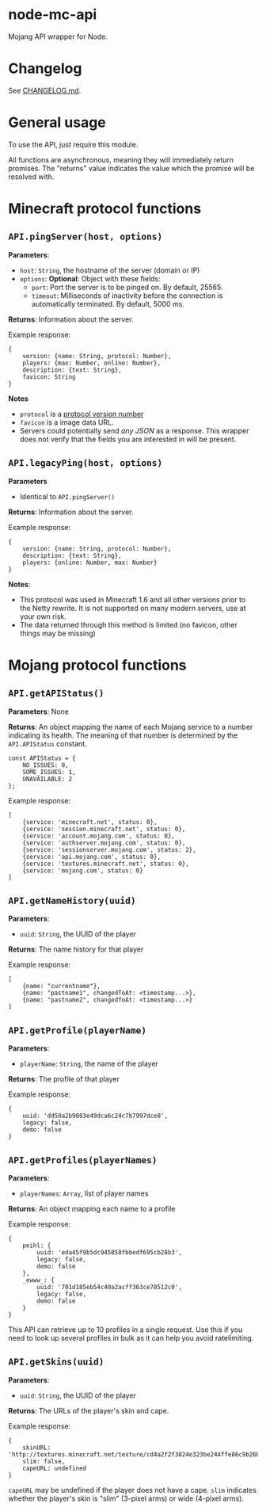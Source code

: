 # node-mc-api

Mojang API wrapper for Node.

# Changelog

See [CHANGELOG.md](https://github.com/adrian154/minecraft-api/blob/master/CHANGELOG.md).

# General usage

To use the API, just require this module. 

All functions are asynchronous, meaning they will immediately return promises. The "returns" value indicates the value which the promise will be resolved with.

# Minecraft protocol functions

## `API.pingServer(host, options)`

**Parameters**:
* `host`: `String`, the hostname of the server (domain or IP)
* `options`: **Optional**: Object with these fields:
    * `port`: Port the server is to be pinged on. By default, 25565.
    * `timeout`: Milliseconds of inactivity before the connection is automatically terminated. By default, 5000 ms.

**Returns**: Information about the server.

Example response:

```
{
    version: {name: String, protocol: Number},
    players: {max: Number, online: Number},
    description: {text: String},
    favicon: String
}
```

**Notes**
* `protocol` is a [protocol version number](https://wiki.vg/Protocol_version_numbers)
* `favicon` is a image data URL.
* Servers could potentially send *any JSON* as a response. This wrapper does not verify that the fields you are interested in will be present.

## `API.legacyPing(host, options)`

**Parameters**
* Identical to `API.pingServer()`

**Returns**: Information about the server.

Example response:

```
{
    version: {name: String, protocol: Number},
    description: {text: String},
    players: {online: Number, max: Number}
}
```

**Notes**:
* This protocol was used in Minecraft 1.6 and all other versions prior to the Netty rewrite. It is not supported on many modern servers, use at your own risk.
* The data returned through this method is limited (no favicon, other things may be missing)

# Mojang protocol functions

## `API.getAPIStatus()`

**Parameters**: None

**Returns**: An object mapping the name of each Mojang service to a number indicating its health. The meaning of that number is determined by the `API.APIStatus` constant.

```
const APIStatus = {
    NO_ISSUES: 0,
    SOME_ISSUES: 1,
    UNAVAILABLE: 2
};
```

Example response:

```
[
    {service: 'minecraft.net', status: 0},
    {service: 'session.minecraft.net', status: 0},
    {service: 'account.mojang.com', status: 0},
    {service: 'authserver.mojang.com', status: 0},
    {service: 'sessionserver.mojang.com', status: 2},
    {service: 'api.mojang.com', status: 0},
    {service: 'textures.minecraft.net', status: 0},
    {service: 'mojang.com', status: 0}
]
```

## `API.getNameHistory(uuid)`

**Parameters**:
* `uuid`: `String`, the UUID of the player

**Returns**: The name history for that player

Example response:

```
[
    {name: "currentname"},
    {name: "pastname1", changedToAt: <timestamp...>},
    {name: "pastname2", changedToAt: <timestamp...>}
]
```

## `API.getProfile(playerName)`

**Parameters**:
* `playerName`: `String`, the name of the player

**Returns**: The profile of that player

Example response:

```
{
    uuid: 'dd59a2b9083e49dca6c24c7b7997dce8',
    legacy: false,
    demo: false
}
```

## `API.getProfiles(playerNames)`

**Parameters**:
* `playerNames`: `Array`, list of player names

**Returns**: An object mapping each name to a profile

Example response:

```
{
    peihl: {
        uuid: 'eda45f9b5dc945858fbbedf695cb28b3',
        legacy: false,
        demo: false
    },
    _ewww_: {
        uuid: '701d185eb54c40a2acff363ce78512c0',
        legacy: false,
        demo: false
    }
}
```

This API can retrieve up to 10 profiles in a single request. Use this if you need to look up several profiles in bulk as it can help you avoid ratelimiting.

## `API.getSkins(uuid)`

**Parameters**:
* `uuid`: `String`, the UUID of the player

**Returns**: The URLs of the player's skin and cape.

Example response:

```
{
    skinURL: 'http://textures.minecraft.net/texture/cd4a2f2f3824e323be244ffe86c9b26bc81bc9194099f370a92af1b40cec3d58',
    slim: false,
    capeURL: undefined
}
```

`capeURL` may be undefined if the player does not have a cape. `slim` indicates whether the player's skin is "slim" (3-pixel arms) or wide (4-pixel arms).